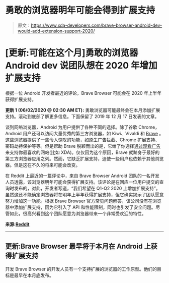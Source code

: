 # 勇敢的浏览器明年可能会得到扩展支持

> 原文：<https://www.xda-developers.com/brave-browser-android-dev-would-add-extension-support-2020/>

# [更新:可能在这个月]勇敢的浏览器 Android dev 说团队想在 2020 年增加扩展支持

根据一位 Android 开发者最近的评论，Brave Browser 可能会在 2020 年上半年获得扩展支持。

**更新 1 (06/02/2020 @ 02:30 AM ET):** 勇敢浏览器可能最终会在本月添加扩展支持。滚动到底部了解更多信息。下面保留了 2019 年 12 月 17 日发表的文章。

谈到网络浏览器，Android 为用户提供了各种不同的选择。除了谷歌 Chrome，Android 用户还可以访问大量优秀的第三方浏览器，如 Kiwi、Vivaldi 和 [Brave](https://www.xda-developers.com/brave-launches-v1-0-privacy-centric-ad-blocking-browser-pc-mobile/) 。这些浏览器提供了一些令人惊叹的功能，如原生广告拦截、Chrome 扩展支持、密码劫持保护等等。但是帮助 Brave 脱颖而出的是，它给了你选择[通过](https://www.xda-developers.com/how-brave-browser-supports-xda/)[观看广告](https://www.xda-developers.com/brave-browser-brave-ads/)来支持你最喜欢的网站(比如 XDA)。仅仅因为这个原因，Brave 就跻身于最好的第三方浏览器应用之列。然而，它缺乏扩展支持，迫使一些用户也依赖于其他浏览器。但是这在不久的将来可能会改变。

在 Reddit 上最近的一篇评论中，来自 Brave Browser Android 团队的一名开发人员透露，该浏览器明年可能会获得扩展支持。该评论是在回应一位用户提交的查询时发布的，对此，开发者写道，“我们希望在 Q1-Q2 2020 上增加扩展支持”。虽然这还不能确定浏览器将在明年上半年获得扩展支持，但它确实揭示了团队愿意努力增加这一功能。根据 Brave Browser 官方常见问题解答，该公司没有在浏览器中添加扩展支持，因为它引入了 API 和性能限制，同时也引发了安全问题。尽管如此，很高兴看到这个团队愿意为浏览器带来一个非常受欢迎的特性。

**来源:[Reddit](https://www.reddit.com/r/brave_browser/comments/ebdg9n/will_there_be_a_possibility_to_add_extensions_on/fb51w5n/)**

* * *

## 更新:Brave Browser 最早将于本月在 Android 上获得扩展支持

开发 Brave Browser 的开发人员有一个支持扩展的浏览器的工作原型。他们的目标是最早在本月底发布。
